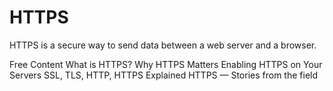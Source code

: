 # HTTPS

HTTPS is a secure way to send data between a web server and a browser.

<ResourceGroupTitle>Free Content</ResourceGroupTitle>
<BadgeLink badgeText='Read' colorScheme="yellow" href='https://www.cloudflare.com/en-gb/learning/ssl/what-is-https/'>What is HTTPS?</BadgeLink>
<BadgeLink badgeText='Read' colorScheme="yellow" href='https://developers.google.com/web/fundamentals/security/encrypt-in-transit/why-https'>Why HTTPS Matters</BadgeLink>
<BadgeLink badgeText='Read' colorScheme="yellow" href='https://developers.google.com/web/fundamentals/security/encrypt-in-transit/enable-https'>Enabling HTTPS on Your Servers</BadgeLink>
<BadgeLink badgeText='Watch' href='https://www.youtube.com/watch?v=hExRDVZHhig'>SSL, TLS, HTTP, HTTPS Explained</BadgeLink>
<BadgeLink badgeText='Watch' href='https://www.youtube.com/watch?v=GoXgl9r0Kjk'>HTTPS — Stories from the field</BadgeLink>

